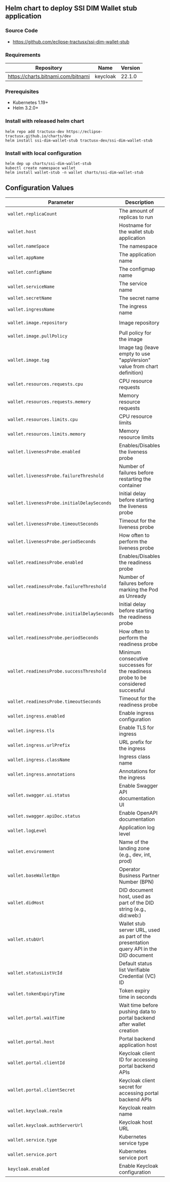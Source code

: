 ## Helm chart to deploy SSI DIM Wallet stub application

### Source Code

* <https://github.com/eclipse-tractusx/ssi-dim-wallet-stub>

### Requirements

| Repository | Name | Version |
|------------|------|---------|
| https://charts.bitnami.com/bitnami | keycloak | 22.1.0 |

### Prerequisites
- Kubernetes 1.19+
- Helm 3.2.0+

### Install with released helm chart

```
helm repo add tractusx-dev https://eclipse-tractusx.github.io/charts/dev
helm install ssi-dim-wallet-stub tractusx-dev/ssi-dim-wallet-stub
```

### Install with local configuration
```
helm dep up charts/ssi-dim-wallet-stub
kubectl create namespace wallet
helm install wallet-stub -n wallet charts/ssi-dim-wallet-stub
```

## Configuration Values

| Parameter                                | Description                                                                                                   | Default Value                                    |
|------------------------------------------|---------------------------------------------------------------------------------------------------------------|--------------------------------------------------|
| `wallet.replicaCount`                    | The amount of replicas to run                                                                                  | `1`                                              |
| `wallet.host`                            | Hostname for the wallet stub application                                                                                        | `localhost`                                      |
| `wallet.nameSpace`                       | The namespace                                                                                                  | `"wallet"`                                       |
| `wallet.appName`                         | The application name                                                                                           | `"ssi-dim-wallet-stub"`                          |
| `wallet.configName`                      | The configmap name                                                                                             | `"ssi-dim-wallet-config"`                        |
| `wallet.serviceName`                     | The service name                                                                                               | `"ssi-dim-wallet-service"`                       |
| `wallet.secretName`                      | The secret name                                                                                                | `"ssi-dim-wallet-secret"`                        |
| `wallet.ingressName`                     | The ingress name                                                                                               | `"ssi-dim-wallet-ingress"`                       |
| `wallet.image.repository`                | Image repository                                                                                               | `tractusx/managed-identity-wallet`               |
| `wallet.image.pullPolicy`                | Pull policy for the image                                                                                      | `IfNotPresent`                                   |
| `wallet.image.tag`                       | Image tag (leave empty to use "appVersion" value from chart definition)                                         | `""`                                             |
| `wallet.resources.requests.cpu`          | CPU resource requests                                                                                          | `250m`                                           |
| `wallet.resources.requests.memory`       | Memory resource requests                                                                                       | `512Mi`                                          |
| `wallet.resources.limits.cpu`            | CPU resource limits                                                                                            | `500m`                                           |
| `wallet.resources.limits.memory`         | Memory resource limits                                                                                         | `1Gi`                                            |
| `wallet.livenessProbe.enabled`           | Enables/Disables the liveness probe                                                                            | `true`                                           |
| `wallet.livenessProbe.failureThreshold`  | Number of failures before restarting the container                                                             | `3`                                              |
| `wallet.livenessProbe.initialDelaySeconds` | Initial delay before starting the liveness probe                                                               | `20`                                             |
| `wallet.livenessProbe.timeoutSeconds`    | Timeout for the liveness probe                                                                                 | `15`                                             |
| `wallet.livenessProbe.periodSeconds`     | How often to perform the liveness probe                                                                        | `5`                                              |
| `wallet.readinessProbe.enabled`          | Enables/Disables the readiness probe                                                                           | `true`                                           |
| `wallet.readinessProbe.failureThreshold` | Number of failures before marking the Pod as Unready                                                           | `3`                                              |
| `wallet.readinessProbe.initialDelaySeconds` | Initial delay before starting the readiness probe                                                             | `30`                                             |
| `wallet.readinessProbe.periodSeconds`    | How often to perform the readiness probe                                                                       | `5`                                              |
| `wallet.readinessProbe.successThreshold` | Minimum consecutive successes for the readiness probe to be considered successful                              | `1`                                              |
| `wallet.readinessProbe.timeoutSeconds`   | Timeout for the readiness probe                                                                                | `5`                                              |
| `wallet.ingress.enabled`                 | Enable ingress configuration                                                                                   | `false`                                          |
| `wallet.ingress.tls`                     | Enable TLS for ingress                                                                                          | `false`                                          |
| `wallet.ingress.urlPrefix`               | URL prefix for the ingress                                                                                     | `/`                                              |
| `wallet.ingress.className`               | Ingress class name                                                                                             | `nginx`                                          |
| `wallet.ingress.annotations`             | Annotations for the ingress                                                                                    | `{}`                                             |
| `wallet.swagger.ui.status`               | Enable Swagger API documentation UI                                                                            | `true`                                           |
| `wallet.swagger.apiDoc.status`           | Enable OpenAPI documentation                                                                                   | `true`                                           |
| `wallet.logLevel`                        | Application log level                                                                                          | `"debug"`                                        |
| `wallet.environment`                     | Name of the landing zone (e.g., dev, int, prod)                                                                | `"default"`                                      |
| `wallet.baseWalletBpn`                   | Operator Business Partner Number (BPN)                                                                         | `"BPNL000000000000"`                             |
| `wallet.didHost`                         | DID document host, used as part of the DID string (e.g., did:web:<didHost>)                                     | `"localhost"`                                    |
| `wallet.stubUrl`                         | Wallet stub server URL, used as part of the presentation query API in the DID document                          | `"http://localhost"`                             |
| `wallet.statusListVcId`                  | Default status list Verifiable Credential (VC) ID                                                              | `"8a6c7486-1e1f-4555-bdd2-1a178182651e"`         |
| `wallet.tokenExpiryTime`                 | Token expiry time in seconds                                                                                   | `"5"`                                            |
| `wallet.portal.waitTime`                 | Wait time before pushing data to portal backend after wallet creation                                           | `60`                                             |
| `wallet.portal.host`                     | Portal backend application host                                                                                | `"http://localhost"`                             |
| `wallet.portal.clientId`                 | Keycloak client ID for accessing portal backend APIs                                                           | `"client_id"`                                    |
| `wallet.portal.clientSecret`             | Keycloak client secret for accessing portal backend APIs                                                       | `"client_secret"`                                |
| `wallet.keycloak.realm`                  | Keycloak realm name                                                                                            | `"CX-Central"`                                   |
| `wallet.keycloak.authServerUrl`          | Keycloak host URL                                                                                              | `"http://localhost:28080/auth"`                  |
| `wallet.service.type`                    | Kubernetes service type                                                                                        | `ClusterIP`                                      |
| `wallet.service.port`                    | Kubernetes service port                                                                                        | `8080`                                           |
| `keycloak.enabled`                       | Enable Keycloak configuration                                                                                  | `false`                                          |
